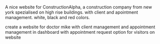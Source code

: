 A nice website for ConstructionAlpha, a construction company from new york spezialised on high rise buildings.
with client and apointment management.
white, black and red colors.


create a website for doctor mike
with client management and appointment management in dashboard
with appointment request option for visitors on website

